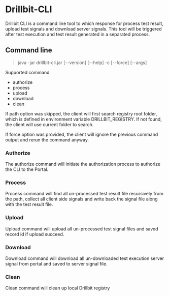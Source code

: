# Drillbit-CLI

Drillbit CLI is a command line tool to which response for process test result, upload test signals and download server signals. This tool will be triggered after test execution and test result generated in a separated process. 

## Command line
> java -jar drillbit-cli.jar [--version] [--help] -c <path> <command> [--force] [--args]

Supported command
* authorize
* process
* upload
* download
* clean

If path option was skipped, the client will first search registry root folder, which is defined in environment variable DRILLBIT_REGISTRY. If not found, the client will use current folder to search.

If force option was provided, the client will ignore the previous command output and rerun the command anyway. 

### Authorize
The authorize command will initiate the authorization process to authorize the CLI to the Portal.
### Process
Process command will find all un-processed test result file recursively from the path, collect all client side signals and write back the signal file along with the test result file.
### Upload
Upload command will upload all un-processed test signal files and saved record id if upload succeed.
### Download
Download command will download all un-downloaded test execution server signal from portal and saved to server signal file.
### Clean
Clean command will clean up local Drillbit registry



